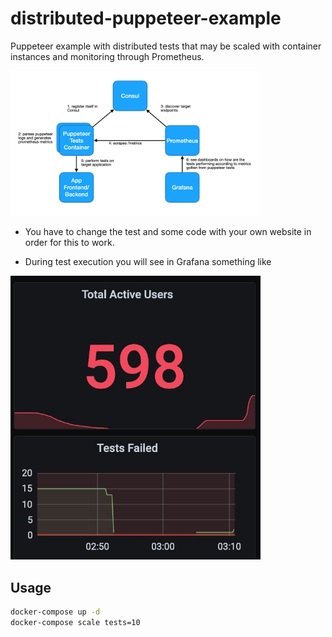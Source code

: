 # distributed-puppeteer-example

Puppeteer example with distributed tests that may be scaled with container instances and monitoring through Prometheus.

<img src="diagram1.png" width=400>

* You have to change the test and some code with your own website in order for this to work.


* During test execution you will see in Grafana something like

<img src="diagram2.png" width=400>


## Usage

```sh
docker-compose up -d
docker-compose scale tests=10
```

